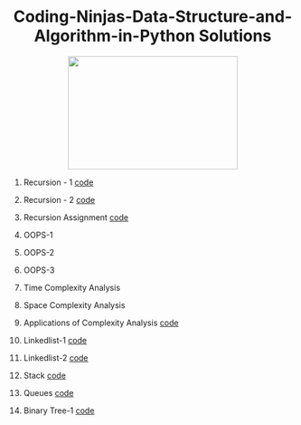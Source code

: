 <h1 align="center"><b>Coding-Ninjas-Data-Structure-and-Algorithm-in-Python Solutions </b></h1>
<p align="center"><img src="https://pa1.narvii.com/7033/f52fb7e1b69cea2a8120b4d2824196c956180015r1-538-302_hq.gif" width="300" height="200" /></p>
<p1 text-align=center>
   <ol> 
  <p><li> Recursion - 1 <a href="https://github.com/Crazy2code15/Coding-Ninjas-Data-Structure-and-Algorithm-in-Python/tree/main/Recursion-1">code</a></li></p>
  <p><li> Recursion - 2 <a href="https://github.com/Crazy2code15/Coding-Ninjas-Data-Structure-and-Algorithm-in-Python/tree/main/Recursion-2">code</a></li></p>
  <p><li> Recursion Assignment <a href="https://github.com/Crazy2code15/Coding-Ninjas-Data-Structure-and-Algorithm-in-Python/tree/main/Recursion%20assignments">code</a></p>
     <p><li> OOPS-1 </li></p>
     <p><li> OOPS-2 </li></p>
     <p><li> OOPS-3</li></p>
     <p><li> Time Complexity Analysis </li></p>
     <p><li> Space Complexity Analysis</li></p>
     <p><li> Applications of Complexity Analysis <a href="https://github.com/Crazy2code15/Coding-Ninjas-Data-Structure-and-Algorithm-in-Python/tree/main/Applications%20of%20Complexity%20Analysis">code</a></li></p>
     <p><li> Linkedlist-1 <a href="https://github.com/Crazy2code15/Coding-Ninjas-Data-Structure-and-Algorithm-in-Python/tree/main/linkedlist-1">code</a></li></p>
     <p><li> Linkedlist-2 <a href="https://github.com/Crazy2code15/Coding-Ninjas-Data-Structure-and-Algorithm-in-Python/tree/main/linkedlist-2">code</a></li></p>
     <p><li> Stack <a href="https://github.com/Crazy2code15/Coding-Ninjas-Data-Structure-and-Algorithm-in-Python/tree/main/Stack">code</a></li></p>
     <p><li> Queues <a href="https://github.com/Crazy2code15/Coding-Ninjas-Data-Structure-and-Algorithm-in-Python/tree/main/Queues">code</a></li></p>
      <p><li> Binary Tree-1 <a href="https://github.com/Crazy2code15/Coding-Ninjas-Data-Structure-and-Algorithm-in-Python/tree/main/Binary%20Tree-1">code</a></li></p>
  </ol>
</p1>
